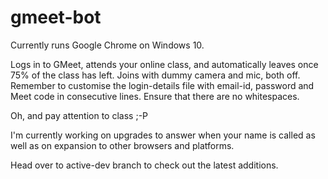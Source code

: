 # gmeet-bot

Currently runs Google Chrome on Windows 10.


Logs in to GMeet, attends your online class, and automatically leaves once 75% of the class has left. Joins with dummy camera and mic, both off. Remember to customise the login-details file with email-id, password and Meet code in consecutive lines. Ensure that there are no whitespaces.

Oh, and pay attention to class ;-P


I'm currently working on upgrades to answer when your name is called as well as on expansion to other browsers and platforms.

Head over to active-dev branch to check out the latest additions.
